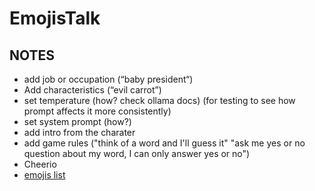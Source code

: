 # EmojisTalk

## NOTES
- add job or occupation (“baby president“)
- Add characteristics (“evil carrot”)
- set temperature (how? check ollama docs) (for testing to see how prompt affects it more consistently)
- set system prompt (how?)
- add intro from the charater
- add game rules ("think of a word and I'll guess it" "ask me yes or no question about my word, I can only answer yes or no")
- Cheerio
- [emojis list](https://gist.github.com/oliveratgithub/0bf11a9aff0d6da7b46f1490f86a71eb/)